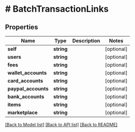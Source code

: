 # # BatchTransactionLinks

## Properties

Name | Type | Description | Notes
------------ | ------------- | ------------- | -------------
**self** | **string** |  | [optional]
**users** | **string** |  | [optional]
**fees** | **string** |  | [optional]
**wallet_accounts** | **string** |  | [optional]
**card_accounts** | **string** |  | [optional]
**paypal_accounts** | **string** |  | [optional]
**bank_accounts** | **string** |  | [optional]
**items** | **string** |  | [optional]
**marketplace** | **string** |  | [optional]

[[Back to Model list]](../../README.md#models) [[Back to API list]](../../README.md#endpoints) [[Back to README]](../../README.md)
